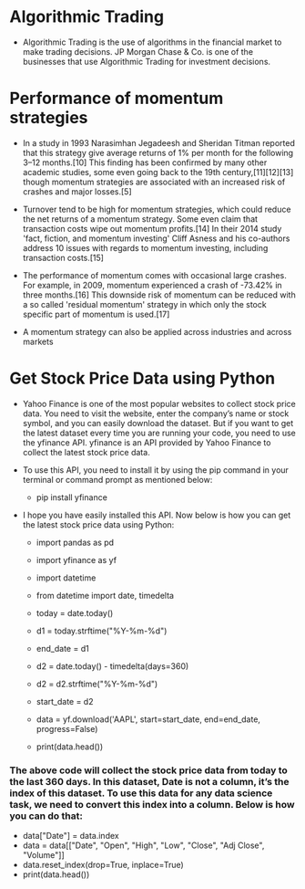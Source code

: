 # Algorithmic Trading

- Algorithmic Trading is the use of algorithms in the financial market to make trading decisions. JP Morgan Chase & Co. is one of the businesses that use Algorithmic Trading for investment decisions.

# Performance of momentum strategies

- In a study in 1993 Narasimhan Jegadeesh and Sheridan Titman reported that this strategy give average returns of 1% per month for the following 3–12 months.[10] This finding has been confirmed by many other academic studies, some even going back to the 19th century,[11][12][13] though momentum strategies are associated with an increased risk of crashes and major losses.[5]

- Turnover tend to be high for momentum strategies, which could reduce the net returns of a momentum strategy. Some even claim that transaction costs wipe out momentum profits.[14] In their 2014 study 'fact, fiction, and momentum investing' Cliff Asness and his co-authors address 10 issues with regards to momentum investing, including transaction costs.[15]

- The performance of momentum comes with occasional large crashes. For example, in 2009, momentum experienced a crash of -73.42% in three months.[16] This downside risk of momentum can be reduced with a so called 'residual momentum' strategy in which only the stock specific part of momentum is used.[17]

- A momentum strategy can also be applied across industries and across markets

# Get Stock Price Data using Python

- Yahoo Finance is one of the most popular websites to collect stock price data. You need to visit the website, enter the company’s name or stock symbol, and you can easily download the dataset. But if you want to get the latest dataset every time you are running your code, you need to use the yfinance API. yfinance is an API provided by Yahoo Finance to collect the latest stock price data.

- To use this API, you need to install it by using the pip command in your terminal or command prompt as mentioned below:

  - pip install yfinance

- I hope you have easily installed this API. Now below is how you can get the latest stock price data using Python:


  - import pandas as pd
  
  - import yfinance as yf
  
  - import datetime
  
  - from datetime import date, timedelta
  
  - today = date.today()

  - d1 = today.strftime("%Y-%m-%d")
  
  - end_date = d1
  
  - d2 = date.today() - timedelta(days=360)
  
  - d2 = d2.strftime("%Y-%m-%d")
  
  - start_date = d2
  
  - data = yf.download('AAPL', 
                        start=start_date, 
                        end=end_date, 
                        progress=False)
                        
  - print(data.head())
 
### The above code will collect the stock price data from today to the last 360 days. In this dataset, Date is not a column, it’s the index of this dataset. To use this data for any data science task, we need to convert this index into a column. Below is how you can do that:


  - data["Date"] = data.index
  - data = data[["Date", "Open", "High", 
               "Low", "Close", "Adj Close", "Volume"]]
  - data.reset_index(drop=True, inplace=True)
  - print(data.head())

